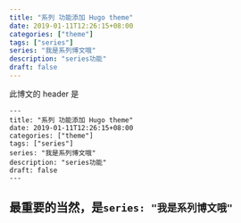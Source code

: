 ```yaml
---
title: "系列 功能添加 Hugo theme"
date: 2019-01-11T12:26:15+08:00
categories: ["theme"]
tags: ["series"]
series: "我是系列博文哦"
description: "series功能"
draft: false
---
```


此博文的 header 是

```
---
title: "系列 功能添加 Hugo theme"
date: 2019-01-11T12:26:15+08:00
categories: ["theme"]
tags: ["series"]
series: "我是系列博文哦"
description: "series功能"
draft: false
---
```

## 最重要的当然，是`series: "我是系列博文哦"`
